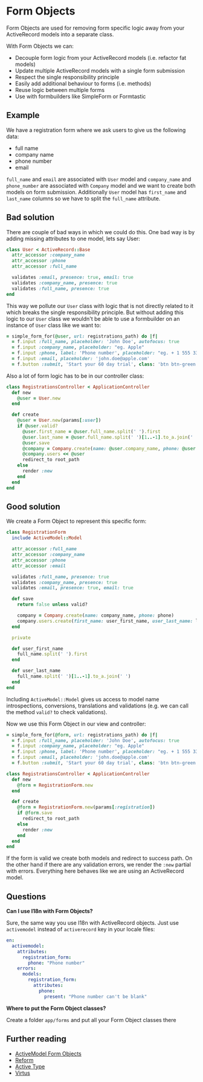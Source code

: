 # Form Objects

Form Objects are used for removing form specific logic away from your ActiveRecord models into a separate class.

With Form Objects we can:  

  * Decouple form logic from your ActiveRecord models (i.e. refactor fat models)
  * Update multiple ActiveRecord models with a single form submission
  * Respect the single responsibility principle
  * Easily add additional behaviour to forms (i.e. methods)
  * Reuse logic between multiple forms
  * Use with formbuilders like SimpleForm or Formtastic

## Example

We have a registration form where we ask users to give us the following data:  

  * full name
  * company name
  * phone number
  * email

`full_name` and `email` are associated with `User` model and `company_name` and `phone_number` are associated with `Company` model and we want to create both models on form submission. Additionally `User` model has `first_name` and `last_name` columns so we have to split the `full_name` attribute.

## Bad solution

There are couple of bad ways in which we could do this. One bad way is by adding missing attributes to one model, lets say User:

```ruby
class User < ActiveRecord::Base
  attr_accessor :company_name
  attr_accessor :phone
  attr_accessor :full_name

  validates :email, presence: true, email: true
  validates :company_name, presence: true
  validates :full_name, presence: true
end
```

This way we pollute our `User` class with logic that is not directly related to it which breaks the single responsibility principle. But without adding this logic to our `User` class we wouldn't be able to use a formbuilder on an instance of `User` class like we want to:

```ruby
= simple_form_for(@user, url: registrations_path) do |f|
  = f.input :full_name, placeholder: 'John Doe', autofocus: true
  = f.input :company_name, placeholder: "eg. Apple"
  = f.input :phone, label: 'Phone number', placeholder: "eg. + 1 555 330-1212"
  = f.input :email, placeholder: 'john.doe@apple.com'
  = f.button :submit, 'Start your 60 day trial', class: 'btn btn-green'
```

Also a lot of form logic has to be in our controller class:

```ruby
class RegistrationsController < ApplicationController
  def new
    @user = User.new
  end

  def create
    @user = User.new(params[:user])
    if @user.valid?
      @user.first_name = @user.full_name.split(' ').first
      @user.last_name = @user.full_name.split(' ')[1..-1].to_a.join(' ')
      @user.save
      @company = Company.create(name: @user.company_name, phone: @user.phone)
      @company.users << @user
      redirect_to root_path
    else
      render :new
    end
  end
end
```

## Good solution

We create a Form Object to represent this specific form:

```ruby
class RegistrationForm
  include ActiveModel::Model

  attr_accessor :full_name
  attr_accessor :company_name
  attr_accessor :phone
  attr_accessor :email

  validates :full_name, presence: true
  validates :company_name, presence: true
  validates :email, presence: true, email: true

  def save
    return false unless valid?

    company = Company.create(name: company_name, phone: phone)
    company.users.create(first_name: user_first_name, user_last_name: last_name, email: email)
  end

  private

  def user_first_name
    full_name.split(' ').first
  end

  def user_last_name
    full_name.split(' ')[1..-1].to_a.join(' ')
  end
end
```

Including `ActiveModel::Model` gives us access to model name introspections, conversions, translations and validations (e.g. we can call the method `valid?` to check validations).

Now we use this Form Object in our view and controller:

```ruby
= simple_form_for(@form, url: registrations_path) do |f|
  = f.input :full_name, placeholder: 'John Doe', autofocus: true
  = f.input :company_name, placeholder: "eg. Apple"
  = f.input :phone, label: 'Phone number', placeholder: "eg. + 1 555 330-1212"
  = f.input :email, placeholder: 'john.doe@apple.com'
  = f.button :submit, 'Start your 60 day trial', class: 'btn btn-green'
```

```ruby
class RegistrationsController < ApplicationController
  def new
    @form = RegistrationForm.new
  end

  def create
    @form = RegistrationForm.new(params[:registration])
    if @form.save
      redirect_to root_path
    else
      render :new
    end
  end
end
```

If the form is valid we create both models and redirect to success path. On the other hand if there are any validation errors, we render the `:new` partial with errors. Everything here behaves like we are using an ActiveRecord model.

## Questions

**Can I use I18n with Form Objects?**

Sure, the same way you use I18n with ActiveRecord objects. Just use `activemodel` instead of `activerecord` key in your locale files:

```yml
en:
  activemodel:
    attributes:
      registration_form:
        phone: "Phone number"
    errors:
      models:
        registration_form:
          attributes:
            phone:
              present: "Phone number can't be blank"
```

**Where to put the Form Object classes?**

Create a folder `app/forms` and put all your Form Object classes there

## Further reading
  * [ActiveModel Form Objects](https://robots.thoughtbot.com/activemodel-form-objects)
  * [Reform](https://github.com/apotonick/reform)
  * [Active Type](https://github.com/makandra/active_type)
  * [Virtus](https://github.com/solnic/virtus)
